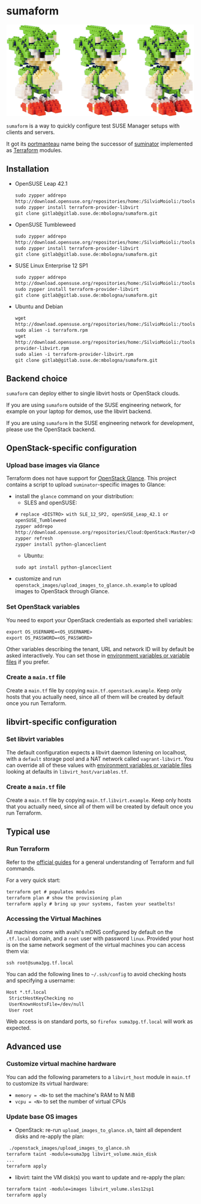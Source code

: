 # sumaform

![Sumicform, a green hedgehog made of bricks, sumaform's mascot](help/sumicform.png)

`sumaform` is a way to quickly configure test SUSE Manager setups with clients and servers.

It got its [portmanteau](https://en.wikipedia.org/wiki/Portmanteau) name being the successor of [suminator](https://github.com/SUSE/suminator/) implemented as [Terraform](https://www.terraform.io/) modules.

## Installation

- OpenSUSE Leap 42.1
  ```
  sudo zypper addrepo http://download.opensuse.org/repositories/home:/SilvioMoioli:/tools/openSUSE_Leap_42.1/home:SilvioMoioli:tools.repo
  sudo zypper install terraform-provider-libvirt
  git clone gitlab@gitlab.suse.de:mbologna/sumaform.git
  ```
- OpenSUSE Tumbleweed
  ```
  sudo zypper addrepo http://download.opensuse.org/repositories/home:/SilvioMoioli:/tools/openSUSE_Tumbleweed/home:SilvioMoioli:tools.repo
  sudo zypper install terraform-provider-libvirt
  git clone gitlab@gitlab.suse.de:mbologna/sumaform.git
  ```
- SUSE Linux Enterprise 12 SP1
  ```
  sudo zypper addrepo http://download.opensuse.org/repositories/home:/SilvioMoioli:/tools/SLE_12_SP1/home:SilvioMoioli:tools.repo
  sudo zypper install terraform-provider-libvirt
  git clone gitlab@gitlab.suse.de:mbologna/sumaform.git
  ```
- Ubuntu and Debian
  ```
  wget http://download.opensuse.org/repositories/home:/SilvioMoioli:/tools/SLE_12_SP1/x86_64/terraform.rpm
  sudo alien -i terraform.rpm
  wget http://download.opensuse.org/repositories/home:/SilvioMoioli:/tools/SLE_12_SP1/x86_64/terraform-provider-libvirt.rpm
  sudo alien -i terraform-provider-libvirt.rpm
  git clone gitlab@gitlab.suse.de:mbologna/sumaform.git
  ```

## Backend choice

`sumaform` can deploy either to single libvirt hosts or OpenStack clouds.

If you are using `sumaform` outside of the SUSE engineering network, for example on your laptop for demos, use the libvirt backend.

If you are using `sumaform` in the SUSE engineering network for development, please use the OpenStack backend.


## OpenStack-specific configuration

### Upload base images via Glance

Terraform does not have support for [OpenStack Glance](http://docs.openstack.org/developer/glance/).
This project contains a script to upload `suminator`-specific images to Glance:

* install the `glance` command on your distribution:
  * SLES and openSUSE:
  ```
  # replace <DISTRO> with SLE_12_SP2, openSUSE_Leap_42.1 or openSUSE_Tumbleweed
  zypper addrepo http://download.opensuse.org/repositories/Cloud:OpenStack:Master/<DISTRO>/Cloud:OpenStack:Master.repo
  zypper refresh
  zypper install python-glanceclient
  ```
  * Ubuntu:
  ```
  sudo apt install python-glanceclient
  ```
* customize and run `openstack_images/upload_images_to_glance.sh.example` to upload images to OpenStack through Glance.

### Set OpenStack variables

You need to export your OpenStack credentials as exported shell variables:

```
export OS_USERNAME=<OS_USERNAME>
export OS_PASSWORD=<OS_PASSWORD>
```

Other variables describing the tenant, URL and network ID will by default be asked interactively. You can set those in [environment variables or variable files](https://www.terraform.io/docs/configuration/variables.html#environment-variables) if you prefer.

### Create a `main.tf` file

Create a `main.tf` file by copying `main.tf.openstack.example`. Keep only hosts that you actually need, since all of them will be created by default once you run Terraform.

## libvirt-specific configuration

### Set libvirt variables

The default configuration expects a libvirt daemon listening on localhost, with a `default` storage pool and a NAT network called `vagrant-libvirt`. You can override all of these values with [environment variables or variable files](https://www.terraform.io/docs/configuration/variables.html#environment-variables) looking at defaults in `libvirt_host/variables.tf`.

### Create a `main.tf` file

Create a `main.tf` file by copying `main.tf.libvirt.example`. Keep only hosts that you actually need, since all of them will be created by default once you run Terraform.

## Typical use

### Run Terraform

Refer to the [official guides](https://www.terraform.io/docs/index.html) for a general understanding of Terraform and full commands.

For a very quick start:
```
terraform get # populates modules
terraform plan # show the provisioning plan
terraform apply # bring up your systems, fasten your seatbelts!
```

### Accessing the Virtual Machines

All machines come with avahi's mDNS configured by default on the `.tf.local` domain, and a `root` user with password `linux`. Provided your host is on the same network segment of the virtual machines you can access them via:

```
ssh root@suma3pg.tf.local
```

You can add the following lines to `~/.ssh/config` to avoid checking hosts and specifying a username:

```
Host *.tf.local
 StrictHostKeyChecking no
 UserKnownHostsFile=/dev/null
 User root
```

Web access is on standard ports, so `firefox suma3pg.tf.local` will work as expected.

## Advanced use

### Customize virtual machine hardware

You can add the following parameters to a `libvirt_host` module in `main.tf` to customize its virtual hardware:
 - `memory = <N>` to set the machine's RAM to N MiB
 - `vcpu = <N>` to set the number of virtual CPUs

### Update base OS images

 * OpenStack: re-run `upload_images_to_glance.sh`, taint all dependent disks and re-apply the plan:
```
 ./openstack_images/upload_images_to_glance.sh
terraform taint -module=suma3pg libvirt_volume.main_disk
...
terraform apply
```

 * libvirt: taint the VM disk(s) you want to update and re-apply the plan:
```
terraform taint -module=images libvirt_volume.sles12sp1
terraform apply
```
